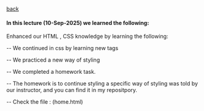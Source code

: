 [back](../README.md)
#### In this lecture (10-Sep-2025) we learned the following:
Enhanced our HTML , CSS knowledge by learning the following:

-- We continued in css by learning new tags

-- We practiced a new way of styling 

-- We completed a homework task.

-- The homework is to continue styling a specific way of styling was told by our instructor, and you can find it in my repositpory. 

-- Check the file : (home.html)
